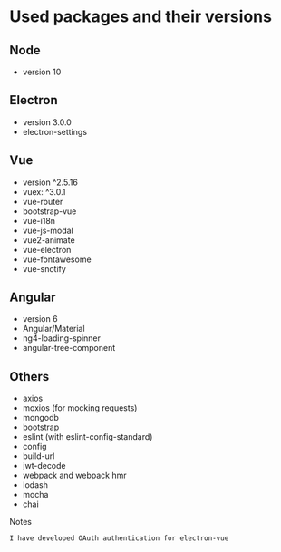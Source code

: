 # Used packages and their versions

## Node
* version 10

## Electron
* version 3.0.0
* electron-settings

## Vue
* version ^2.5.16
* vuex: ^3.0.1
* vue-router
* bootstrap-vue
* vue-i18n
* vue-js-modal
* vue2-animate
* vue-electron
* vue-fontawesome
* vue-snotify

## Angular
* version 6
* Angular/Material
* ng4-loading-spinner
* angular-tree-component

## Others

* axios
* moxios (for mocking requests)
* mongodb
* bootstrap
* eslint (with eslint-config-standard)
* config
* build-url
* jwt-decode
* webpack and webpack hmr
* lodash
* mocha
* chai

Notes

```I have developed OAuth authentication for electron-vue```

